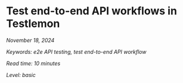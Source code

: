 # Test end-to-end API workflows in Testlemon

_November 18, 2024_

_Keywords: e2e API testing, test end-to-end API workflow_

_Read time: 10 minutes_

_Level: basic_

## 